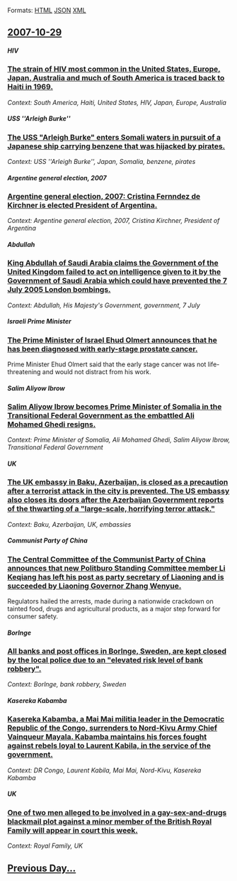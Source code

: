 
Formats: [HTML](2007/10/29/index.html)  [JSON](2007/10/29/index.json)  [XML](2007/10/29/index.xml)  

## [2007-10-29](/news/2007/10/29/index.md)

##### HIV
### [ The strain of HIV most common in the United States, Europe, Japan, Australia and much of South America is traced back to Haiti in 1969. ](/news/2007/10/29/the-strain-of-hiv-most-common-in-the-united-states-europe-japan-australia-and-much-of-south-america-is-traced-back-to-haiti-in-1969.md)
_Context: South America, Haiti, United States, HIV, Japan, Europe, Australia_

##### USS ''Arleigh Burke''
### [ The USS "Arleigh Burke" enters Somali waters in pursuit of a Japanese ship carrying benzene that was hijacked by pirates. ](/news/2007/10/29/the-uss-arleigh-burke-enters-somali-waters-in-pursuit-of-a-japanese-ship-carrying-benzene-that-was-hijacked-by-pirates.md)
_Context: USS ''Arleigh Burke'', Japan, Somalia, benzene, pirates_

##### Argentine general election, 2007
### [ Argentine general election, 2007: Cristina Fernndez de Kirchner is elected President of Argentina. ](/news/2007/10/29/argentine-general-election-2007-cristina-fernandez-de-kirchner-is-elected-president-of-argentina.md)
_Context: Argentine general election, 2007, Cristina Kirchner, President of Argentina_

##### Abdullah
### [ King Abdullah of Saudi Arabia claims the Government of the United Kingdom failed to act on intelligence given to it by the Government of Saudi Arabia which could have prevented the 7 July 2005 London bombings. ](/news/2007/10/29/king-abdullah-of-saudi-arabia-claims-the-government-of-the-united-kingdom-failed-to-act-on-intelligence-given-to-it-by-the-government-of-sa.md)
_Context: Abdullah, His Majesty's Government, government, 7 July_

##### Israeli Prime Minister
### [ The Prime Minister of Israel Ehud Olmert announces that he has been diagnosed with early-stage prostate cancer. ](/news/2007/10/29/the-prime-minister-of-israel-ehud-olmert-announces-that-he-has-been-diagnosed-with-early-stage-prostate-cancer.md)
Prime Minister Ehud Olmert said that the early stage cancer was not life-threatening and would not distract from his work.

##### Salim Aliyow Ibrow
### [ Salim Aliyow Ibrow becomes Prime Minister of Somalia in the Transitional Federal Government as the embattled Ali Mohamed Ghedi resigns. ](/news/2007/10/29/salim-aliyow-ibrow-becomes-prime-minister-of-somalia-in-the-transitional-federal-government-as-the-embattled-ali-mohamed-ghedi-resigns.md)
_Context: Prime Minister of Somalia, Ali Mohamed Ghedi, Salim Aliyow Ibrow, Transitional Federal Government_

##### UK
### [ The UK embassy in Baku, Azerbaijan, is closed as a precaution after a terrorist attack in the city is prevented. The US embassy also closes its doors after the Azerbaijan Government reports of the thwarting of a "large-scale, horrifying terror attack." ](/news/2007/10/29/the-uk-embassy-in-baku-azerbaijan-is-closed-as-a-precaution-after-a-terrorist-attack-in-the-city-is-prevented-the-us-embassy-also-closes.md)
_Context: Baku, Azerbaijan, UK, embassies_

##### Communist Party of China
### [ The Central Committee of the Communist Party of China announces that new Politburo Standing Committee member Li Keqiang has left his post as party secretary of Liaoning and is succeeded by Liaoning Governor Zhang Wenyue. ](/news/2007/10/29/the-central-committee-of-the-communist-party-of-china-announces-that-new-politburo-standing-committee-member-li-keqiang-has-left-his-post-a.md)
Regulators hailed the arrests, made during a nationwide crackdown on tainted food, drugs and agricultural products, as a major step forward for consumer safety.

##### Borlnge
### [ All banks and post offices in Borlnge, Sweden, are kept closed by the local police due to an "elevated risk level of bank robbery". ](/news/2007/10/29/all-banks-and-post-offices-in-borlange-sweden-are-kept-closed-by-the-local-police-due-to-an-elevated-risk-level-of-bank-robbery.md)
_Context: Borlnge, bank robbery, Sweden_

##### Kasereka Kabamba
### [ Kasereka Kabamba, a Mai Mai militia leader in the Democratic Republic of the Congo, surrenders to Nord-Kivu Army Chief Vainqueur Mayala. Kabamba maintains his forces fought against rebels loyal to Laurent Kabila, in the service of the government. ](/news/2007/10/29/kasereka-kabamba-a-mai-mai-militia-leader-in-the-democratic-republic-of-the-congo-surrenders-to-nord-kivu-army-chief-vainqueur-mayala-ka.md)
_Context: DR Congo, Laurent Kabila, Mai Mai, Nord-Kivu, Kasereka Kabamba_

##### UK
### [ One of two men alleged to be involved in a gay-sex-and-drugs blackmail plot against a minor member of the British Royal Family will appear in court this week. ](/news/2007/10/29/one-of-two-men-alleged-to-be-involved-in-a-gay-sex-and-drugs-blackmail-plot-against-a-minor-member-of-the-british-royal-family-will-appear.md)
_Context: Royal Family, UK_

## [Previous Day...](/news/2007/10/28/index.md)

